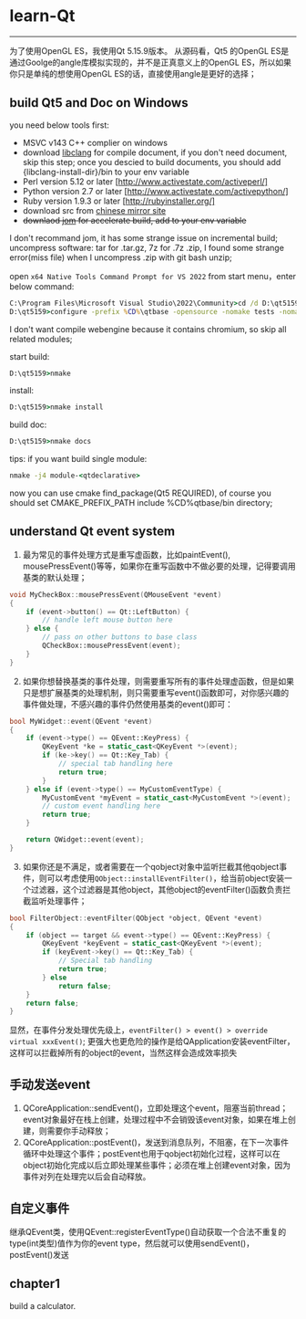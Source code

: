 # learn-Qt
---
为了使用OpenGL ES，我使用Qt 5.15.9版本。
从源码看，Qt5 的OpenGL ES是通过Goolge的angle库模拟实现的，并不是正真意义上的OpenGL ES，所以如果你只是单纯的想使用OpenGL ES的话，直接使用angle是更好的选择；

## build Qt5 and Doc on Windows
you need below tools first:
- MSVC v143 C++ complier on windows
- download [libclang](https://mirrors.tuna.tsinghua.edu.cn/qt/development_releases/prebuilt/libclang/) for compile document, if you don't need document, skip this step; once you descied to build documents, you should add {libclang-install-dir}/bin to your env variable
- Perl version 5.12 or later   [http://www.activestate.com/activeperl/]
- Python version 2.7 or later  [http://www.activestate.com/activepython/]
- Ruby version 1.9.3 or later  [http://rubyinstaller.org/]
- download src from [chinese mirror site](https://mirrors.tuna.tsinghua.edu.cn/qt/official_releases/qt/5.15/5.15.9/single/)
- ~~downlaod [jom](https://mirrors.tuna.tsinghua.edu.cn/qt/official_releases/jom/) for accelerate build, add to your env variable~~

I don't recommand jom, it has some strange issue on incremental build;
uncompress software: tar for .tar.gz, 7z for .7z .zip, I found some strange error(miss file) when I uncompress .zip with git bash unzip;

open `x64 Native Tools Command Prompt for VS 2022` from start menu，enter below command:
```bat
C:\Program Files\Microsoft Visual Studio\2022\Community>cd /d D:\qt5159
D:\qt5159>configure -prefix %CD%\qtbase -opensource -nomake tests -nomake examples -debug-and-release -skip webengine -skip webview -mp
```
I don't want compile webengine because it contains chromium, so skip all related modules;

start build:
```bat
D:\qt5159>nmake
```
install:
```bat
D:\qt5159>nmake install
```

build doc:
```bat
D:\qt5159>nmake docs
```

tips: if you want build single module:
```bat
nmake -j4 module-<qtdeclarative>
```
now you can use cmake find_package(Qt5 REQUIRED), of course you should set CMAKE_PREFIX_PATH include %CD%qtbase/bin directory;

## understand Qt event system
1. 最为常见的事件处理方式是重写虚函数，比如paintEvent(), mousePressEvent()等等，如果你在重写函数中不做必要的处理，记得要调用基类的默认处理；
```cpp
void MyCheckBox::mousePressEvent(QMouseEvent *event)
{
    if (event->button() == Qt::LeftButton) {
        // handle left mouse button here
    } else {
        // pass on other buttons to base class
        QCheckBox::mousePressEvent(event);
    }
}
```
2. 如果你想替换基类的事件处理，则需要重写所有的事件处理虚函数，但是如果只是想扩展基类的处理机制，则只需要重写event()函数即可，对你感兴趣的事件做处理，不感兴趣的事件仍然使用基类的event()即可：
```cpp
bool MyWidget::event(QEvent *event)
{
    if (event->type() == QEvent::KeyPress) {
        QKeyEvent *ke = static_cast<QKeyEvent *>(event);
        if (ke->key() == Qt::Key_Tab) {
            // special tab handling here
            return true;
        }
    } else if (event->type() == MyCustomEventType) {
        MyCustomEvent *myEvent = static_cast<MyCustomEvent *>(event);
        // custom event handling here
        return true;
    }

    return QWidget::event(event);
}
```
3. 如果你还是不满足，或者需要在一个qobject对象中监听拦截其他qobject事件，则可以考虑使用`QObject::installEventFilter()`，给当前object安装一个过滤器，这个过滤器是其他object，其他object的eventFilter()函数负责拦截监听处理事件；
```cpp
bool FilterObject::eventFilter(QObject *object, QEvent *event)
{
    if (object == target && event->type() == QEvent::KeyPress) {
        QKeyEvent *keyEvent = static_cast<QKeyEvent *>(event);
        if (keyEvent->key() == Qt::Key_Tab) {
            // Special tab handling
            return true;
        } else
            return false;
    }
    return false;
}
```
显然，在事件分发处理优先级上，`eventFilter() > event() > override virtual xxxEvent()`;
更强大也更危险的操作是给QApplication安装eventFilter，这样可以拦截掉所有的object的event，当然这样会造成效率损失

## 手动发送event
1. QCoreApplication::sendEvent()，立即处理这个event，阻塞当前thread；event对象最好在栈上创建，处理过程中不会销毁该event对象，如果在堆上创建，则需要你手动释放；
2. QCoreApplication::postEvent()，发送到消息队列，不阻塞，在下一次事件循环中处理这个事件；postEvent也用于qobject初始化过程，这样可以在object初始化完成以后立即处理某些事件；必须在堆上创建event对象，因为事件对列在处理完以后会自动释放。

## 自定义事件
继承QEvent类，使用QEvent::registerEventType()自动获取一个合法不重复的type(int类型)值作为你的event type，然后就可以使用sendEvent()，postEvent()发送

## chapter1
build a calculator.